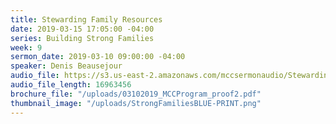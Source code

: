 ```yaml
---
title: Stewarding Family Resources
date: 2019-03-15 17:05:00 -04:00
series: Building Strong Families
week: 9
sermon_date: 2019-03-10 09:00:00 -04:00
speaker: Denis Beausejour
audio_file: https://s3.us-east-2.amazonaws.com/mccsermonaudio/Stewarding+Family+Resources.lite.mp3
audio_file_length: 16963456
brochure_file: "/uploads/03102019_MCCProgram_proof2.pdf"
thumbnail_image: "/uploads/StrongFamiliesBLUE-PRINT.png"
---
```


